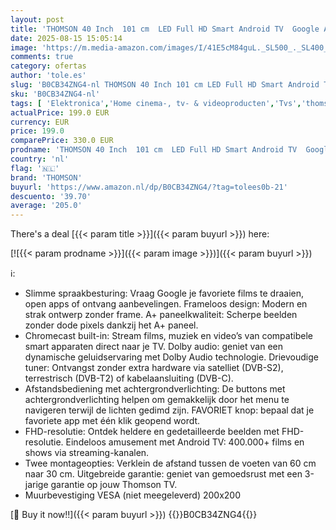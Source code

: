 ```yaml
---
layout: post
title: 'THOMSON 40 Inch  101 cm  LED Full HD Smart Android TV  Google Assistant  Wi-Fi  Dolby Digital  Bluetooth  Triple-Tuner  Kabel/Satelliet/Antenne   HDMI  CI+  A+ Paneel – 40FA2S13'
date: 2025-08-15 15:05:14
image: 'https://m.media-amazon.com/images/I/41E5cM84guL._SL500_._SL400_.jpg'
comments: true
category: ofertas
author: 'tole.es'
slug: 'B0CB34ZNG4-nl THOMSON 40 Inch 101 cm LED Full HD Smart Android TV Google...'
sku: 'B0CB34ZNG4-nl'
tags: [ 'Elektronica','Home cinema-, tv- & videoproducten','Tvs','thomson','🇳🇱', ]
actualPrice: 199.0 EUR
currency: EUR
price: 199.0
comparePrice: 330.0 EUR
prodname: 'THOMSON 40 Inch  101 cm  LED Full HD Smart Android TV  Google Assistant  Wi-Fi  Dolby Digital  Bluetooth  Triple-Tuner  Kabel/Satelliet/Antenne   HDMI  CI+  A+ Paneel – 40FA2S13'
country: 'nl'
flag: '🇳🇱'
brand: 'THOMSON'
buyurl: 'https://www.amazon.nl/dp/B0CB34ZNG4/?tag=tolees0b-21'
descuento: '39.70'
average: '205.0'
---
```


There's a deal [{{< param title >}}]({{< param buyurl >}})  here:

[![{{< param prodname >}}]({{< param image >}})]({{< param buyurl >}})

ℹ️:

- Slimme spraakbesturing: Vraag Google je favoriete films te draaien, open apps of ontvang aanbevelingen. Frameloos design: Modern en strak ontwerp zonder frame. A+ paneelkwaliteit: Scherpe beelden zonder dode pixels dankzij het A+ paneel.
- Chromecast built-in: Stream films, muziek en video’s van compatibele smart apparaten direct naar je TV. Dolby audio: geniet van een dynamische geluidservaring met Dolby Audio technologie. Drievoudige tuner: Ontvangst zonder extra hardware via satelliet (DVB-S2), terrestrisch (DVB-T2) of kabelaansluiting (DVB-C).
- Afstandsbediening met achtergrondverlichting: De buttons met achtergrondverlichting helpen om gemakkelijk door het menu te navigeren terwijl de lichten gedimd zijn. FAVORIET knop: bepaal dat je favoriete app met één klik geopend wordt.
- FHD-resolutie: Ontdek heldere en gedetailleerde beelden met FHD-resolutie. Eindeloos amusement met Android TV: 400.000+ films en shows via streaming-kanalen.
- Twee montageopties: Verklein de afstand tussen de voeten van 60 cm naar 30 cm. Uitgebreide garantie: geniet van gemoedsrust met een 3-jarige garantie op jouw Thomson TV.
- Muurbevestiging VESA (niet meegeleverd) 200x200

[🛒 Buy it now!!]({{< param buyurl >}})
{{<world>}}B0CB34ZNG4{{</world>}}
